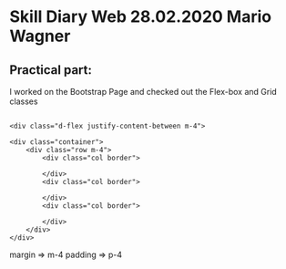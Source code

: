 
# Skill Diary Web 28.02.2020 Mario Wagner

## Practical part:

I worked on the Bootstrap Page and checked out the Flex-box and Grid classes


```

<div class="d-flex justify-content-between m-4">

<div class="container">
    <div class="row m-4">
        <div class="col border">
            
        </div>   
        <div class="col border">

        </div>
        <div class="col border">

        </div>        
    </div>
</div>
```

margin => m-4
padding => p-4